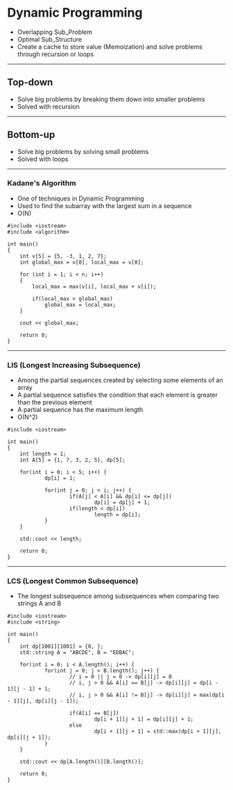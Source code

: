 # Dynamic Programming

- Overlapping Sub_Problem
- Optimal Sub_Structure
- Create a cache to store value (Memoization) and solve problems through recursion or loops

-----------------------------------------

## Top-down

- Solve big problems by breaking them down into smaller problems
- Solved with recursion

-----------------------------------------

## Bottom-up

- Solve big problems by solving small problems
- Solved with loops

-----------------------------------------

### Kadane's Algorithm

- One of techniques in Dynamic Programming
- Used to find the subarray with the largest sum in a sequence
- O(N)

```
#include <iostream>
#include <algorithm>

int main()
{
    int v[5] = {5, -3, 1, 2, 7};
    int global_max = v[0], local_max = v[0];

    for (int i = 1; i < n; i++)
    {
        local_max = max(v[i], local_max + v[i]);

        if(local_max > global_max)
            global_max = local_max;
    }

    cout << global_max;

    return 0;
}
```

-----------------------------------------

### LIS (Longest Increasing Subsequence)

- Among the partial sequences created by selecting some elements of an array
- A partial sequence satisfies the condition that each element is greater than the previous element 
- A partial sequence has the maximum length
- O(N^2)

```
#include <iostream>

int main()
{
    int length = 1;
	int A[5] = {1, 7, 3, 2, 5}, dp[5];

    for(int i = 0; i < 5; i++) {
			dp[i] = 1;

			for(int j = 0; j < i; j++) {
					if(A[j] < A[i] && dp[i] <= dp[j]) 
							dp[i] = dp[j] + 1;
					if(length < dp[i])
							length = dp[i];
			}
	}

    std::cout << length;

    return 0;
}
```

-----------------------------------------

### LCS (Longest Common Subsequence)

- The longest subsequence among subsequences when comparing two strings A and B

```
#include <iostream>
#include <string>

int main()
{
    int dp[1001][1001] = {0, };
	std::string A = "ABCDE", B = "EDBAC";

    for(int i = 0; i < A.length(); i++) {
			for(int j = 0; j < B.length(); j++) {
                    // i = 0 || j = 0 -> dp[i][j] = 0
                    // i, j > 0 && A[i] == B[j] -> dp[i][j] = dp[i - 1][j - 1] + 1;
                    // i, j > 0 && A[i] != B[j] -> dp[i][j] = max(dp[i - 1][j], dp[i][j - 1]);

					if(A[i] == B[j]) 
							dp[i + 1][j + 1] = dp[i][j] + 1;
					else
							dp[i + 1][j + 1] = std::max(dp[i + 1][j], dp[i][j + 1]);
			}
	}

    std::cout << dp[A.length()][B.length()];

    return 0;
}
```

